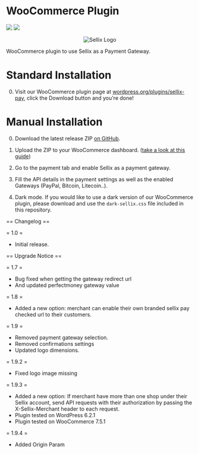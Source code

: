# WooCommerce Plugin

![](https://img.shields.io/badge/Sellix-WooCommerce-black) ![](https://img.shields.io/badge/Version-v2.0.0-black)

<p align="center">
  <img src="https://cdn.sellix.io/static/previews/woocommerce.jpeg" alt="Sellix Logo"/>
</p>

WooCommerce plugin to use Sellix as a Payment Gateway.

# Standard Installation

0. Visit our WooCommerce plugin page at [wordpress.org/plugins/sellix-pay](https://wordpress.org/plugins/sellix-pay/), click the Download button and you're done!

# Manual Installation

0. Download the latest release ZIP [on GitHub](https://github.com/Sellix/woocommerce/releases).

1. Upload the ZIP to your WooCommerce dashboard. ([take a look at this guide](https://docs.presscustomizr.com/article/318-how-to-upload-a-wordpress-plugin-from-your-wordpress-admin-dashboard))

2. Go to the payment tab and enable Sellix as a payment gateway.

3. Fill the API details in the payment settings as well as the enabled Gateways (PayPal, Bitcoin, Litecoin..).

4. Dark mode. If you would like to use a dark version of our WooCommerce plugin, please download and use the `dark-sellix.css` file included in this repository.

== Changelog ==

= 1.0 =
* Initial release.

== Upgrade Notice ==

= 1.7 =
- Bug fixed when getting the gateway redirect url
- And updated perfectmoney gateway value

= 1.8 =
- Added a new option: merchant can enable their own branded sellix pay checked url to their customers.

= 1.9 =
- Removed payment gateway selection.
- Removed confirmations settings
- Updated logo dimensions.

= 1.9.2 =
- Fixed logo image missing

= 1.9.3 =
- Added a new option: If merchant have more than one shop under their Sellix account, send API requests with their authorization by passing the X-Sellix-Merchant header to each request.
- Plugin tested on WordPress 6.2.1
- Plugin tested on WooCommerce 7.5.1

= 1.9.4 =
- Added Origin Param